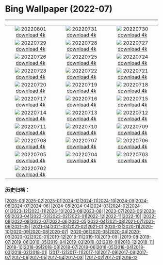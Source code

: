 # Bing Wallpaper (2022-07)
**************
| | | |
| :----: | :----: | :----: |
| ![](https://www.bing.com/th?id=OHR.LavaTube_JA-JP6207064474_1920x1080.jpg) 20220801 [download 4k](https://www.bing.com/th?id=OHR.LavaTube_JA-JP6207064474_UHD.jpg) | ![](https://www.bing.com/th?id=OHR.NoctilucentClouds_JA-JP9025198209_1920x1080.jpg) 20220731 [download 4k](https://www.bing.com/th?id=OHR.NoctilucentClouds_JA-JP9025198209_UHD.jpg) | ![](https://www.bing.com/th?id=OHR.FiordlandRainforest_JA-JP5905078657_1920x1080.jpg) 20220730 [download 4k](https://www.bing.com/th?id=OHR.FiordlandRainforest_JA-JP5905078657_UHD.jpg) |
| ![](https://www.bing.com/th?id=OHR.FourTigresses_JA-JP4916846920_1920x1080.jpg) 20220729 [download 4k](https://www.bing.com/th?id=OHR.FourTigresses_JA-JP4916846920_UHD.jpg) | ![](https://www.bing.com/th?id=OHR.LongsPeak_JA-JP5769935793_1920x1080.jpg) 20220728 [download 4k](https://www.bing.com/th?id=OHR.LongsPeak_JA-JP5769935793_UHD.jpg) | ![](https://www.bing.com/th?id=OHR.NabateanTomb_JA-JP6117554493_1920x1080.jpg) 20220727 [download 4k](https://www.bing.com/th?id=OHR.NabateanTomb_JA-JP6117554493_UHD.jpg) |
| ![](https://www.bing.com/th?id=OHR.MangroveDay_JA-JP5848497715_1920x1080.jpg) 20220726 [download 4k](https://www.bing.com/th?id=OHR.MangroveDay_JA-JP5848497715_UHD.jpg) | ![](https://www.bing.com/th?id=OHR.MGRBrighton_JA-JP6057857320_1920x1080.jpg) 20220725 [download 4k](https://www.bing.com/th?id=OHR.MGRBrighton_JA-JP6057857320_UHD.jpg) | ![](https://www.bing.com/th?id=OHR.AmeliaEarhart_JA-JP6227711829_1920x1080.jpg) 20220724 [download 4k](https://www.bing.com/th?id=OHR.AmeliaEarhart_JA-JP6227711829_UHD.jpg) |
| ![](https://www.bing.com/th?id=OHR.Marine2022_JA-JP5885363706_1920x1080.jpg) 20220723 [download 4k](https://www.bing.com/th?id=OHR.Marine2022_JA-JP5885363706_UHD.jpg) | ![](https://www.bing.com/th?id=OHR.SGIMontenegro_JA-JP5996525545_1920x1080.jpg) 20220722 [download 4k](https://www.bing.com/th?id=OHR.SGIMontenegro_JA-JP5996525545_UHD.jpg) | ![](https://www.bing.com/th?id=OHR.AbbeyGardens_JA-JP6027741904_1920x1080.jpg) 20220721 [download 4k](https://www.bing.com/th?id=OHR.AbbeyGardens_JA-JP6027741904_UHD.jpg) |
| ![](https://www.bing.com/th?id=OHR.MoonPhases_JA-JP6461920698_1920x1080.jpg) 20220720 [download 4k](https://www.bing.com/th?id=OHR.MoonPhases_JA-JP6461920698_UHD.jpg) | ![](https://www.bing.com/th?id=OHR.FraueninselChiemsee_JA-JP6187258769_1920x1080.jpg) 20220719 [download 4k](https://www.bing.com/th?id=OHR.FraueninselChiemsee_JA-JP6187258769_UHD.jpg) | ![](https://www.bing.com/th?id=OHR.OmijimaIsland_JA-JP6290388173_1920x1080.jpg) 20220718 [download 4k](https://www.bing.com/th?id=OHR.OmijimaIsland_JA-JP6290388173_UHD.jpg) |
| ![](https://www.bing.com/th?id=OHR.CoyoteButtes_JA-JP6148976846_1920x1080.jpg) 20220717 [download 4k](https://www.bing.com/th?id=OHR.CoyoteButtes_JA-JP6148976846_UHD.jpg) | ![](https://www.bing.com/th?id=OHR.AmericanGoldfinch_JA-JP6087714657_1920x1080.jpg) 20220716 [download 4k](https://www.bing.com/th?id=OHR.AmericanGoldfinch_JA-JP6087714657_UHD.jpg) | ![](https://www.bing.com/th?id=OHR.Arrone_JA-JP5086425907_1920x1080.jpg) 20220715 [download 4k](https://www.bing.com/th?id=OHR.Arrone_JA-JP5086425907_UHD.jpg) |
| ![](https://www.bing.com/th?id=OHR.Himawari2022_JA-JP2030278950_1920x1080.jpg) 20220714 [download 4k](https://www.bing.com/th?id=OHR.Himawari2022_JA-JP2030278950_UHD.jpg) | ![](https://www.bing.com/th?id=OHR.BasaltGiants_JA-JP1991295245_1920x1080.jpg) 20220713 [download 4k](https://www.bing.com/th?id=OHR.BasaltGiants_JA-JP1991295245_UHD.jpg) | ![](https://www.bing.com/th?id=OHR.HecetaHead_JA-JP2098745084_1920x1080.jpg) 20220712 [download 4k](https://www.bing.com/th?id=OHR.HecetaHead_JA-JP2098745084_UHD.jpg) |
| ![](https://www.bing.com/th?id=OHR.BarcelonaPop_JA-JP1555668072_1920x1080.jpg) 20220711 [download 4k](https://www.bing.com/th?id=OHR.BarcelonaPop_JA-JP1555668072_UHD.jpg) | ![](https://www.bing.com/th?id=OHR.OludenizTurkey_JA-JP1393476084_1920x1080.jpg) 20220710 [download 4k](https://www.bing.com/th?id=OHR.OludenizTurkey_JA-JP1393476084_UHD.jpg) | ![](https://www.bing.com/th?id=OHR.PortAventura_JA-JP0720127309_1920x1080.jpg) 20220709 [download 4k](https://www.bing.com/th?id=OHR.PortAventura_JA-JP0720127309_UHD.jpg) |
| ![](https://www.bing.com/th?id=OHR.DolomitesMW_JA-JP0311811779_1920x1080.jpg) 20220708 [download 4k](https://www.bing.com/th?id=OHR.DolomitesMW_JA-JP0311811779_UHD.jpg) | ![](https://www.bing.com/th?id=OHR.Tanabata2022_JA-JP0266841642_1920x1080.jpg) 20220707 [download 4k](https://www.bing.com/th?id=OHR.Tanabata2022_JA-JP0266841642_UHD.jpg) | ![](https://www.bing.com/th?id=OHR.KissingPuffins_JA-JP0213106648_1920x1080.jpg) 20220706 [download 4k](https://www.bing.com/th?id=OHR.KissingPuffins_JA-JP0213106648_UHD.jpg) |
| ![](https://www.bing.com/th?id=OHR.SharavatiBridge_JA-JP0166437440_1920x1080.jpg) 20220705 [download 4k](https://www.bing.com/th?id=OHR.SharavatiBridge_JA-JP0166437440_UHD.jpg) | ![](https://www.bing.com/th?id=OHR.SummerDogs_JA-JP0110814838_1920x1080.jpg) 20220704 [download 4k](https://www.bing.com/th?id=OHR.SummerDogs_JA-JP0110814838_UHD.jpg) | ![](https://www.bing.com/th?id=OHR.Surfin2022_JA-JP9036784881_1920x1080.jpg) 20220703 [download 4k](https://www.bing.com/th?id=OHR.Surfin2022_JA-JP9036784881_UHD.jpg) |
| ![](https://www.bing.com/th?id=OHR.FannetteIsland_JA-JP8998192939_1920x1080.jpg) 20220702 [download 4k](https://www.bing.com/th?id=OHR.FannetteIsland_JA-JP8998192939_UHD.jpg) |  |  |

### 历史归档：

|[2025-03](/../2025-03/2025-03.md)|[2025-02](/../2025-02/2025-02.md)|[2025-01](/../2025-01/2025-01.md)|[2024-12](/../2024-12/2024-12.md)|[2024-11](/../2024-11/2024-11.md)|[2024-10](/../2024-10/2024-10.md)|[2024-09](/../2024-09/2024-09.md)|[2024-08](/../2024-08/2024-08.md)|[2024-07](/../2024-07/2024-07.md)|[2024-06](/../2024-06/2024-06.md)|
|[2024-05](/../2024-05/2024-05.md)|[2024-04](/../2024-04/2024-04.md)|[2024-03](/../2024-03/2024-03.md)|[2024-02](/../2024-02/2024-02.md)|[2024-01](/../2024-01/2024-01.md)|[2023-12](/../2023-12/2023-12.md)|[2023-11](/../2023-11/2023-11.md)|[2023-10](/../2023-10/2023-10.md)|[2023-09](/../2023-09/2023-09.md)|[2023-08](/../2023-08/2023-08.md)|
|[2023-07](/../2023-07/2023-07.md)|[2023-06](/../2023-06/2023-06.md)|[2023-05](/../2023-05/2023-05.md)|[2023-04](/../2023-04/2023-04.md)|[2023-03](/../2023-03/2023-03.md)|[2023-02](/../2023-02/2023-02.md)|[2023-01](/../2023-01/2023-01.md)|[2022-12](/../2022-12/2022-12.md)|[2022-11](/../2022-11/2022-11.md)|[2022-10](/../2022-10/2022-10.md)|
|[2022-09](/../2022-09/2022-09.md)|[2022-08](/../2022-08/2022-08.md)|[2022-07](/2022-07.md)|[2022-06](/../2022-06/2022-06.md)|[2022-05](/../2022-05/2022-05.md)|[2022-04](/../2022-04/2022-04.md)|[2021-08](/../2021-08/2021-08.md)|[2021-07](/../2021-07/2021-07.md)|[2021-06](/../2021-06/2021-06.md)|[2021-05](/../2021-05/2021-05.md)|
|[2021-04](/../2021-04/2021-04.md)|[2021-03](/../2021-03/2021-03.md)|[2021-02](/../2021-02/2021-02.md)|[2021-01](/../2021-01/2021-01.md)|[2020-12](/../2020-12/2020-12.md)|[2020-11](/../2020-11/2020-11.md)|[2020-10](/../2020-10/2020-10.md)|[2020-09](/../2020-09/2020-09.md)|[2020-08](/../2020-08/2020-08.md)|[2020-07](/../2020-07/2020-07.md)|
|[2020-06](/../2020-06/2020-06.md)|[2020-05](/../2020-05/2020-05.md)|[2020-04](/../2020-04/2020-04.md)|[2020-03](/../2020-03/2020-03.md)|[2020-02](/../2020-02/2020-02.md)|[2020-01](/../2020-01/2020-01.md)|[2019-12](/../2019-12/2019-12.md)|[2019-11](/../2019-11/2019-11.md)|[2019-10](/../2019-10/2019-10.md)|[2019-09](/../2019-09/2019-09.md)|
|[2019-08](/../2019-08/2019-08.md)|[2019-07](/../2019-07/2019-07.md)|[2019-06](/../2019-06/2019-06.md)|[2019-05](/../2019-05/2019-05.md)|[2019-04](/../2019-04/2019-04.md)|[2019-03](/../2019-03/2019-03.md)|[2019-02](/../2019-02/2019-02.md)|[2019-01](/../2019-01/2019-01.md)|[2018-12](/../2018-12/2018-12.md)|[2018-11](/../2018-11/2018-11.md)|
|[2018-10](/../2018-10/2018-10.md)|[2018-09](/../2018-09/2018-09.md)|[2018-08](/../2018-08/2018-08.md)|[2018-07](/../2018-07/2018-07.md)|[2018-06](/../2018-06/2018-06.md)|[2018-05](/../2018-05/2018-05.md)|[2018-04](/../2018-04/2018-04.md)|[2018-03](/../2018-03/2018-03.md)|[2018-02](/../2018-02/2018-02.md)|[2018-01](/../2018-01/2018-01.md)|
|[2017-12](/../2017-12/2017-12.md)|[2017-11](/../2017-11/2017-11.md)|[2017-10](/../2017-10/2017-10.md)|[2017-09](/../2017-09/2017-09.md)|[2017-08](/../2017-08/2017-08.md)|[2017-07](/../2017-07/2017-07.md)|[2017-06](/../2017-06/2017-06.md)|[2017-05](/../2017-05/2017-05.md)|[2017-04](/../2017-04/2017-04.md)|[2017-03](/../2017-03/2017-03.md)|
|[2017-02](/../2017-02/2017-02.md)|[2017-01](/../2017-01/2017-01.md)|[2016-12](/../2016-12/2016-12.md)
